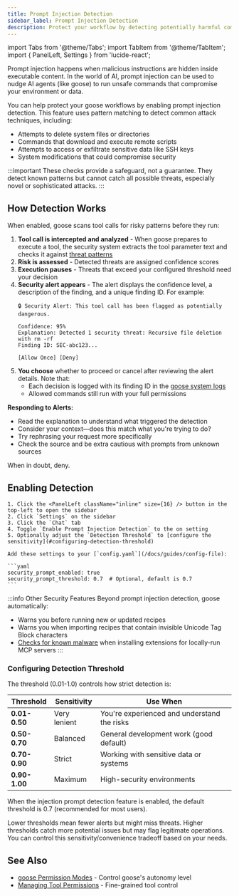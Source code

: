 ```yaml
---
title: Prompt Injection Detection
sidebar_label: Prompt Injection Detection
description: Protect your workflow by detecting potentially harmful commands before they run.
---
```


import Tabs from '@theme/Tabs';
import TabItem from '@theme/TabItem';
import { PanelLeft, Settings } from 'lucide-react';

Prompt injection happens when malicious instructions are hidden inside executable content. In the world of AI, prompt injection can be used to nudge AI agents (like goose) to run unsafe commands that compromise your environment or data.

You can help protect your goose workflows by enabling prompt injection detection. This feature uses pattern matching to detect common attack techniques, including:
- Attempts to delete system files or directories
- Commands that download and execute remote scripts
- Attempts to access or exfiltrate sensitive data like SSH keys
- System modifications that could compromise security

:::important
These checks provide a safeguard, not a guarantee. They detect known patterns but cannot catch all possible threats, especially novel or sophisticated attacks.
:::

## How Detection Works

When enabled, goose scans tool calls for risky patterns before they run:

1. **Tool call is intercepted and analyzed** - When goose prepares to execute a tool, the security system extracts the tool parameter text and checks it against [threat patterns](https://github.com/block/goose/blob/main/crates/goose/src/security/patterns.rs)
2. **Risk is assessed** - Detected threats are assigned confidence scores
3. **Execution pauses** - Threats that exceed your configured threshold need your decision
4. **Security alert appears** - The alert displays the confidence level, a description of the finding, and a unique finding ID. For example:
   ```
   🔒 Security Alert: This tool call has been flagged as potentially dangerous.
   
   Confidence: 95%
   Explanation: Detected 1 security threat: Recursive file deletion with rm -rf
   Finding ID: SEC-abc123...
   
   [Allow Once] [Deny]
   ```
5. **You choose** whether to proceed or cancel after reviewing the alert details. Note that:
   - Each decision is logged with its finding ID in the [goose system logs](/docs/guides/logs#system-logs)
   - Allowed commands still run with your full permissions

**Responding to Alerts:**

- Read the explanation to understand what triggered the detection
- Consider your context&mdash;does this match what you're trying to do?
- Try rephrasing your request more specifically
- Check the source and be extra cautious with prompts from unknown sources

When in doubt, deny. 

## Enabling Detection

<Tabs groupId="interface">
  <TabItem value="ui" label="goose desktop" default>
    
    1. Click the <PanelLeft className="inline" size={16} /> button in the top-left to open the sidebar
    2. Click `Settings` on the sidebar
    3. Click the `Chat` tab
    4. Toggle `Enable Prompt Injection Detection` to the on setting
    5. Optionally adjust the `Detection Threshold` to [configure the sensitivity](#configuring-detection-threshold)

  </TabItem>
  <TabItem value="config" label="goose config file">

    Add these settings to your [`config.yaml`](/docs/guides/config-file):

    ```yaml
    security_prompt_enabled: true
    security_prompt_threshold: 0.7  # Optional, default is 0.7
    ```

  </TabItem>
</Tabs>

:::info Other Security Features
Beyond prompt injection detection, goose automatically:
- Warns you before running new or updated recipes
- Warns you when importing recipes that contain invisible Unicode Tag Block characters
- [Checks for known malware](/docs/troubleshooting#malicious-package-detected) when installing extensions for locally-run MCP servers
:::

### Configuring Detection Threshold

The threshold (0.01-1.0) controls how strict detection is:

| Threshold | Sensitivity | Use When |
|-----------|------------|----------|
| **0.01-0.50** | Very lenient | You're experienced and understand the risks |
| **0.50-0.70** | Balanced | General development work (good default) |
| **0.70-0.90** | Strict | Working with sensitive data or systems |
| **0.90-1.00** | Maximum | High-security environments |

When the injection prompt detection feature is enabled, the default threshold is 0.7 (recommended for most users).

Lower thresholds mean fewer alerts but might miss threats. Higher thresholds catch more potential issues but may flag legitimate operations. You can control this sensitivity/convenience tradeoff based on your needs.

## See Also

- [goose Permission Modes](/docs/guides/goose-permissions) - Control goose's autonomy level
- [Managing Tool Permissions](/docs/guides/managing-tools/tool-permissions) - Fine-grained tool control
